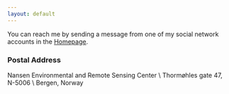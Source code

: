 ```yaml
---
layout: default 
---
```


You can reach me by sending a message from one of my social network accounts in the [Homepage](http://aydogduali.github.io).

### Postal Address

Nansen Environmental and Remote Sensing Center \\
Thormøhles gate 47, N-5006 \\
Bergen, Norway
